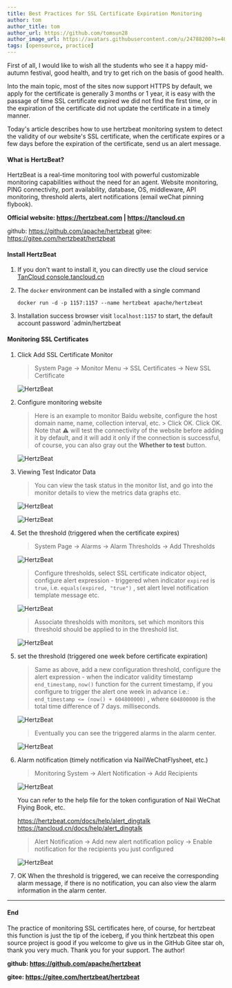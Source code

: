 ```yaml
---
title: Best Practices for SSL Certificate Expiration Monitoring
author: tom  
author_title: tom   
author_url: https://github.com/tomsun28  
author_image_url: https://avatars.githubusercontent.com/u/24788200?s=400&v=4  
tags: [opensource, practice]
---
```


First of all, I would like to wish all the students who see it a happy mid-autumn festival, good health, and try to get rich on the basis of good health.

Into the main topic, most of the sites now support HTTPS by default, we apply for the certificate is generally 3 months or 1 year, it is easy with the passage of time SSL certificate expired we did not find the first time, or in the expiration of the certificate did not update the certificate in a timely manner.

Today's article describes how to use hertzbeat monitoring system to detect the validity of our website's SSL certificate, when the certificate expires or a few days before the expiration of the certificate, send us an alert message.

#### What is HertzBeat?

HertzBeat is a real-time monitoring tool with powerful customizable monitoring capabilities without the need for an agent. Website monitoring, PING connectivity, port availability, database, OS, middleware, API monitoring, threshold alerts, alert notifications (email weChat pinning flybook).

**Official website: <https://hertzbeat.com> | <https://tancloud.cn>**

github: <https://github.com/apache/hertzbeat>
gitee: <https://gitee.com/hertzbeat/hertzbeat>

#### Install HertzBeat

1. If you don't want to install it, you can directly use the cloud service [TanCloud console.tancloud.cn](https://console.tancloud.cn)

2. The `docker` environment can be installed with a single command

    `docker run -d -p 1157:1157 --name hertzbeat apache/hertzbeat`

3. Installation success browser visit `localhost:1157` to start, the default account password `admin/hertzbeat

#### Monitoring SSL Certificates

1. Click Add SSL Certificate Monitor

   > System Page -> Monitor Menu -> SSL Certificates -> New SSL Certificate  

   ![HertzBeat](https://p3-juejin.byteimg.com/tos-cn-i-k3u1fbpfcp/bd53f343a5b54feab62e71458d076441~tplv-k3u1fbpfcp-zoom-1.image)

2. Configure monitoring website

   > Here is an example to monitor Baidu website, configure the host domain name, name, collection interval, etc. > Click OK.
   > Click OK. Note that ⚠️ will test the connectivity of the website before adding it by default, and it will add it only if the connection is successful, of course, you can also gray out the **Whether to test** button.

   ![HertzBeat](https://p3-juejin.byteimg.com/tos-cn-i-k3u1fbpfcp/ad1154670648413bb82c8bdeb5b13609~tplv-k3u1fbpfcp-zoom-1.image)

3. Viewing Test Indicator Data

   > You can view the task status in the monitor list, and go into the monitor details to view the metrics data graphs etc.

   ![HertzBeat](https://p3-juejin.byteimg.com/tos-cn-i-k3u1fbpfcp/f874b45e909c4bb0acdd28b3fb034a61~tplv-k3u1fbpfcp-zoom-1.image)

   ![HertzBeat](https://p3-juejin.byteimg.com/tos-cn-i-k3u1fbpfcp/ef5d7443f8c04818ae5aa28d421203be~tplv-k3u1fbpfcp-zoom-1.image)

4. Set the threshold (triggered when the certificate expires)

   > System Page -> Alarms -> Alarm Thresholds -> Add Thresholds

   ![HertzBeat](https://p3-juejin.byteimg.com/tos-cn-i-k3u1fbpfcp/8d6205172d43463aa34e534477f132f1~tplv-k3u1fbpfcp-zoom-1.image)

   > Configure thresholds, select SSL certificate indicator object, configure alert expression - triggered when indicator `expired` is `true`, i.e. `equals(expired, "true")` , set alert level notification template message etc.

   ![HertzBeat](https://p3-juejin.byteimg.com/tos-cn-i-k3u1fbpfcp/83d17b381d994f26a6240e01915b2001~tplv-k3u1fbpfcp-zoom-1.image)

   > Associate thresholds with monitors, set which monitors this threshold should be applied to in the threshold list.

   ![HertzBeat](https://p3-juejin.byteimg.com/tos-cn-i-k3u1fbpfcp/9b9063d7bcf9454387be0491fc382bd1~tplv-k3u1fbpfcp-zoom-1.image)

5. set the threshold (triggered one week before certificate expiration)

   > Same as above, add a new configuration threshold, configure the alert expression - when the indicator validity timestamp `end_timestamp`, `now()` function for the current timestamp, if you configure to trigger the alert one week in advance i.e.: `end_timestamp <= (now() + 604800000)` , where `604800000` is the total time difference of 7 days. milliseconds.

   ![HertzBeat](https://p3-juejin.byteimg.com/tos-cn-i-k3u1fbpfcp/0d6f837f57c247e09f668f60eff4a0ff~tplv-k3u1fbpfcp-zoom-1.image)

   > Eventually you can see the triggered alarms in the alarm center.

   ![HertzBeat](https://p3-juejin.byteimg.com/tos-cn-i-k3u1fbpfcp/5a61b23127524976b2c209ce0ca6a339~tplv-k3u1fbpfcp-zoom-1.image)

6. Alarm notification (timely notification via NailWeChatFlysheet, etc.)

   > Monitoring System -> Alert Notification -> Add Recipients

      ![HertzBeat](https://p3-juejin.byteimg.com/tos-cn-i-k3u1fbpfcp/7f36956060ef410a82bbecafcbb2957f~tplv-k3u1fbpfcp-zoom-1.image)

      You can refer to the help file for the token configuration of Nail WeChat Flying Book, etc.

      <https://hertzbeat.com/docs/help/alert_dingtalk>
   <https://tancloud.cn/docs/help/alert_dingtalk>

   > Alert Notification -> Add new alert notification policy -> Enable notification for the recipients you just configured

   ![HertzBeat](https://p3-juejin.byteimg.com/tos-cn-i-k3u1fbpfcp/d976343e81f843138344a039f3aff8a3~tplv-k3u1fbpfcp-zoom-1.image)

7. OK When the threshold is triggered, we can receive the corresponding alarm message, if there is no notification, you can also view the alarm information in the alarm center.

----  

#### End

The practice of monitoring SSL certificates here, of course, for hertzbeat this function is just the tip of the iceberg, if you think hertzbeat this open source project is good if you welcome to give us in the GitHub Gitee star oh, thank you very much. Thank you for your support. The author!

**github: <https://github.com/apache/hertzbeat>**

**gitee: <https://gitee.com/hertzbeat/hertzbeat>**
